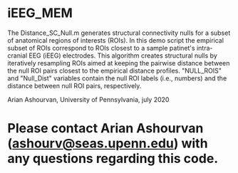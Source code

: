 # iEEG_MEM
  The Distance_SC_Null.m generates structural connectivity nulls for a 
  subset of anatomical regions of interests (ROIs). In this demo script the 
  empirical subset of ROIs correspond to ROIs closest to a sample patinet's 
  intra-cranial EEG (iEEG) electrodes. This algorithm creates structural 
  nulls by iteratively resampling ROIs aimed at keeping the pairwise distance
  between the null ROI pairs closest to the empirical distance profiles. 
  "NULL_ROIS" and "Null_Dist" variables contain the null ROI labels 
  (i.e., numbers) and the distance between null ROI pairs, respectively.
 
  
  Arian Ashourvan, University of Pennsylvania, july 2020 
  

  Please contact Arian Ashourvan (ashourv@seas.upenn.edu) with any questions regarding this code.
  ========================================================================
